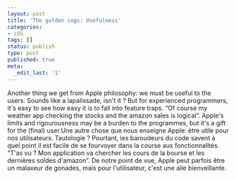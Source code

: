 ```yaml
---
layout: post
title: 'The golden cogs: Usefulness'
categories:
- iOS
tags: []
status: publish
type: post
published: true
meta:
  _edit_last: '1'
---
```

<!--:en-->Another thing we get from Apple philosophy: we must be useful to the users. Sounds like a lapalissade, isn't it ? But for experienced programmers, it's easy to see how easy it is to fall into feature traps. “Of course my weather app checking the stocks and the amazon sales is logical”. Apple's limits and rigourousness may be a burden to the programmes, but it's a gift for the (final) user.<!--:--><!--:fr-->Une autre chose que nous enseigne Apple: être utile pour nos utilisateurs. Tautologie ? Pourtant, les baroudeurs du code savent à quel point il est facile de se fourvoyer dans la course aux fonctionnalités. “T'as vu ? Mon application va chercher les cours de la bourse et les dernières soldes d'amazon”. De notre point de vue, Apple peut parfois être un malaxeur de gonades, mais pour l'utilisateur, c'est une aile bienveillante.<!--:-->
